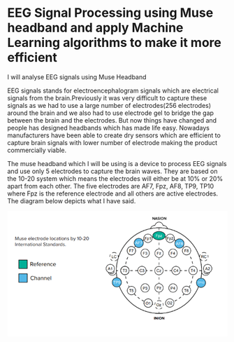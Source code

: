 # EEG Signal Processing using Muse headband and apply Machine Learning algorithms to make it more efficient
I will analyse EEG signals using Muse Headband

EEG signals stands for electroencephalogram signals which are electrical signals from the brain.Previously it was very difficult to capture these signals as we had to use a large number of electrodes(256 electrodes) around the brain and we also had to use electrode gel to bridge the gap between the brain and the electrodes. But now things have changed and people has designed headbands which has made life easy. Nowadays manufacturers have been able to create dry sensors which are efficient to capture brain signals with lower number of electrode making the product commercially viable.

The muse headband which I will be using is a device to process EEG signals and use only 5 electrodes to capture the brain waves. They are based on the 10-20 system which means the electrodes will either be at 10% or 20% apart from each other. The five electrodes are AF7, Fpz, AF8, TP9, TP10 where Fpz is the reference electrode and all others are active electrodes. The diagram below depicts what I have said.

![alt text](https://github.com/st186/EEG-Signal-Processing-using-Muse-headband/blob/master/Images/Muse%20electrode%20positions.PNG)

